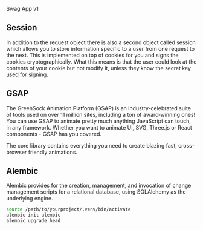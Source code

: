 Swag App v1


## Session

In addition to the request object there is also a second object called session which allows you to store information specific to a user from one request to the next. This is implemented on top of cookies for you and signs the cookies cryptographically. What this means is that the user could look at the contents of your cookie but not modify it, unless they know the secret key used for signing.


## GSAP

The GreenSock Animation Platform (GSAP) is an industry-celebrated suite of tools used on over 11 million sites, including a ton of award‑winning ones! You can use GSAP to animate pretty much anything JavaScript can touch, in any framework. Whether you want to animate UI, SVG, Three.js or React components - GSAP has you covered.

The core library contains everything you need to create blazing fast, cross-browser friendly animations.


## Alembic

Alembic provides for the creation, management, and invocation of change management scripts for a relational database, using SQLAlchemy as the underlying engine. 

```bash
source /path/to/yourproject/.venv/bin/activate
alembic init alembic
alembic upgrade head
```